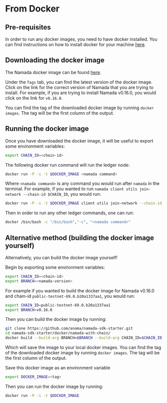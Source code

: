 # From Docker

## Pre-requisites

In order to run any docker images, you need to have docker installed. You can find instructions on how to install docker for your machine [here](https://docs.docker.com/get-docker/).

## Downloading the docker image
The Namada docker image can be found [here](https://github.com/anoma/namada/pkgs/container/namada).

Under the `Tags` tab, you can find the latest version of the docker image. Click on the link for the correct version of Namada that you are trying to install. For example, if you are trying to install Namada v0.16.0, you would click on the link for `v0.16.0`.

You can find the tag of the downloaded docker image by running `docker images`. The tag will be the first column of the output.


## Running the docker image

Once you have downloaded the docker image, it will be useful to export some environment variables:

```bash
export CHAIN_ID=<chain-id>
```

The following docker run command will run the ledger node:

```bash
docker run -P -i -t $DOCKER_IMAGE <namada command>
```

Where `<namada command>` is any command you would run after `namada` in the terminal. For example, if you wanted to run `namada client utils join-network --chain-id $CHAIN_ID`, you would run:

```bash
docker run -P -i -t $DOCKER_IMAGE client utils join-network --chain-id $CHAIN_ID
```

Then in order to run any other ledger commands, one can run:

```bash
docker /bin/bash -c "/bin/bash","-c", "<namada command>"
```

## Alternative method (building the docker image yourself)

Alternatively, you can build the docker image yourself!

Begin by exporting some environment variables:

```bash
export CHAIN_ID=<chain-id>
export BRANCH=<namada-version>
```

For example if you wanted to build the docker image for Namada v0.16.0 and chain-id `public-testnet-69.0.b20a1337aa1`, you would run:

```bash
export CHAIN_ID=public-testnet-69.0.b20a1337aa1
export BRANCH=v0.16.0
```

Then you can build the docker image by running:

```bash
git clone https://github.com/anoma/namada-sdk-starter.git
cd namada-sdk-starter/docker/namada-with-chain/
docker build --build-arg BRANCH=$BRANCH --build-arg CHAIN_ID=$CHAIN_ID -t namada_testnet_image .
```

Which will save the image to your local docker images. You can find the tag of the downloaded docker image by running `docker images`. The tag will be the first column of the output.

Save this docker image as an environment variable 
```bash
export DOCKER_IMAGE=<tag>
```

Then you can run the docker image by running:

```bash
docker run -P -i -t $DOCKER_IMAGE
```